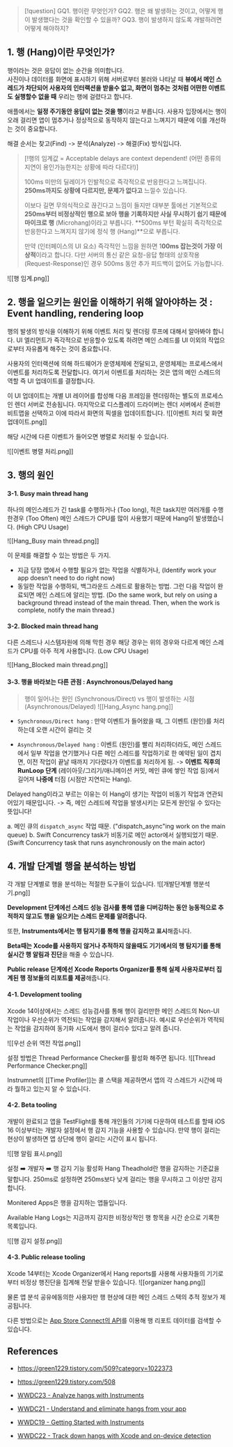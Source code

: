 >[!question]
>GQ1. 행이란 무엇인가?
>GQ2. 행은 왜 발생하는 것이고, 어떻게 행이 발생했다는 것을 확인할 수 있을까?
>GQ3. 행이 발생하지 않도록 개발하려면 어떻게 해야하지?

## 1. 행 (Hang)이란 무엇인가? 

행이라는 것은 응답이 없는 순간을 의미합니다.  
사진이나 데이터를 화면에 표시하기 위해 서버로부터 불러와 나타날 때 **뷰에서 메인 스레드가 차단되어 사용자의 인터랙션을 받을수 없고, 화면이 멈추는 것처럼 어떤한 이벤트도 실행할수 없을 때** 우리는 행에 걸렸다고 합니다.  

애플에서는 **일정 주기동안 응답이 없는 것을 행**이라고 부릅니다. 
사용자 입장에서는 행이 오래 걸리면 앱이 멈추거나 정상적으로 동작하지 않는다고 느껴지기 때문에 이를 개선하는 것이 중요합니다. 

해결 순서는 찾고(Find) -> 분석(Analyze) -> 해결(Fix) 방식입니다.

>[!행의 임계값 = Acceptable delays are context dependent! (어떤 종류의 지연이 용인가능한지는 상황에 따라 다르다!)]
>
>100ms 미만의 딜레이가 인발적으로 즉각적으로 반응한다고 느껴집니다. 
>**250ms까지도 상황에 다르지만, 문제가 없다고** 느낄수 있습니다. 
>
>이보다 길면 무의식적으로 끊긴다고 느낌이 들지만 대부분 툴에선 기본적으로 **250ms부터 비정상적인 행으로 보아 행을 기록하지만 사실 무시하기 쉽기 때문에 마이크로 행** (Microhang)이라고 부릅니다. 
>**500ms 부턴 확실히 즉각적으로 반응한다고 느껴지지 않기에 정식 행 (Hang)**으로 부릅니다. 
>
>만약 (인터페이스의 UI 요소) 즉각적인 느낌을 원하면 1**00ms 잡는것이 가장 이상적**이라고 합니다. 
>다만 서버의 통신 같은 요청-응답 형태의 상호작용 (Request-Response)인 경우 500ms 동안 추가 피드백이 없어도 가능합니다.


![[행 임계.png]]


## 2. 행을 일으키는 원인을 이해하기 위해 알아야하는 것 : Event handling, rendering loop

행의 발생의 방식을 이해하기 위해 이벤트 처리 및 렌더링 루프에 대해서 알아봐야 합니다. 
UI 엘리먼트가 즉각적으로 반응할수 있도록 하려면 메인 스레드를 UI 이외의 작업으로부터 자유롭게 해주는 것이 중요합니다. 

사용자의 인터랙션에 의해 하드웨어가 운영체제에 전달되고, 운영체제는 프로세스에서 이벤트를 처리하도록 전달합니다. 여기서 이벤트를 처리하는 것은 앱의 메인 스레드의 역할 즉 UI 업데이트를 결정합니다. 

이 UI 업데이트는 개별 UI 레이어를 합성해 다음 프레임을 렌더링하는 별도의 프로세스인 렌더 서버로 전송됩니다. 마지막으로 디스플레이 드라이버는 렌더 서버에서 준비한 비트맵을 선택하고 이에 따라서 화면의 픽셀을 업데이트합니다. 	![[이벤트 처리 및 화면 업데이트.png]]

해당 시간에 다른 이벤트가 들어오면 병렬로 처리될 수 있습니다. 

![[이벤트 병렬 처리.png]]


## 3. 행의 원인

#### 3-1. Busy main thread hang

하나의 메인스레드가 긴 task를 수행하거나 (Too long), 적은 task지만 여러개를 수행한경우 (Too Often)
메인 스레드가 CPU를 많이 사용했기 때문에 Hang이 발생했습니다. (High CPU Usage)

![[Hang_Busy main thread.png]]

이 문제를 해결할 수 있는 방법은 두 가지.
- 지금 당장 앱에서 수행할 필요가 없는 작업을 식별하거나, (Identify work your app doesn’t need to do right now)
- 동일한 작업을 수행하되, 백그라운드 스레드로 활용하는 방법. 그런 다음 작업이 완료되면 메인 스레드에 알리는 방법. (Do the same work, but rely on using a background thread instead of the main thread. Then, when the work is complete, notify the main thread.)

#### 3-2. Blocked main thread hang

다른 스레드나 시스템자원에 의해 막힌 경우
해당 경우는 위의 경우와 다르게 메인 스레드가 CPU를 아주 적게 사용합니다. (Low CPU Usage)

![[Hang_Blocked main thread.png]]


#### 3-3. 행을 바라보는 다른 관점 : Asynchronous/Delayed hang

> 행이 일어나는 원인 (Synchronous/Direct) vs 행이 발생하는 시점 (Asynchronous/Delayed)
![[Hang_Async hang.png]]

- `Synchronous/Direct hang` 
  : 만약 이벤트가 들어왔을 때, 그 이벤트 (원인)를 처리하는데 오랜 시간이 걸리는 것
  
- `Asynchronous/Delayed hang` 
  : 이벤트 (원인)를 빨리 처리하더라도, 메인 스레드에서 일부 작업을 연기했거나 
  다른 메인 스레드를 작업하기로 한 예약된 일이 겹치면, 이전 작업이 끝날 때까지 기다렸다가 이벤트를 처리하게 됨.
  -> **이벤트 직후의 RunLoop 단계** (레이아웃/그리기/애니메이션 커밋, 메인 큐에 쌓인 작업 등)에서 길어져 **나중에** 터짐 (시점만 지연되는 Hang).

Delayed hang이라고 부르는 이유는 이 Hang이 생기는 작업이 비동기 작업과 연관되어있기 때문입니다.
-> 즉, 메인 스레드에 작업을 발생시키는 모든게 원인일 수 있다는 뜻입니다!

a. 메인 큐의 `dispatch_async` 작업 때문. ("dispatch_async"ing work on the main queue)
b. Swift Concurrency task가 비동기로 메인 actor에서 실행되었기 때문. (Swift Concurrency task that runs asynchronously on the main actor)



## 4. 개발 단계별 행을 분석하는 방법

각 개발 단계별로 행을 분석하는 적절한 도구들이 있습니다. 
![[개발단계별 행분석기.png]]

**Development 단계에선 스레드 성능 검사를 통해 앱을 디버깅하는 동안 능동적으로 추적하지 않고도 행을 일으키는 스레드 문제를 알려줍니다.**

또한, **Instruments에서는 행 탐지기를 통해 행을 감지하고 표시**해줍니다.

**Beta때는 Xcode를 사용하지 않거나 추적하지 않을때도 기기에서의 행 탐지기를 통해 실시간 행 알림과 진단**을 해줄 수 있습니다.

**Public release 단계에선 Xcode Reports Organizer를 통해 실제 사용자로부터 집계된 행 정보들의 리포트를 제공**해줍니다.

#### 4-1. Development tooling

Xcode 14이상에서는 스레드 성능검사를 통해 행이 걸리만한 메인 스레드의 Non-UI 작업이나 우선순위가 역전되는 작업을 감지해서 알려줍니다. 
예시로 우선순위가 역적되는 작업을 감지하여 동기화 시도에서 행이 걸리수 있다고 알려 줍니다.

![[우선 순위 역전 작업.png]]

설정 방법은 Thread Performance Checker를 활성화 해주면 됩니다.	![[Thread Performance Checker.png]]

Instrumnet의 [[Time Profiler]]는 콜 스택을 제공하면서 앱의 각 스레드가 시간에 따라 뭘하고 있는지 알 수 있습니다.

#### 4-2. Beta tooling

개발이 완료되고 앱을 TestFlight를 통해 개인들의 기기에 다운하여 테스트를 할때 iOS 16 이상부터는 개발자 설정에서 행 감지 기능을 사용할 수 있습니다.  만약 행이 걸리는 현상이 발생하면 앱 상단에 행이 걸리는 시간이 표시 됩니다.
	
 ![[행 알림 표시.png]]

설정 ➡️ 개발자  ➡️ 행 감지 기능 활성화
Hang Theadhold란 행을 감지하는 기준값을 말합니다. 250ms로 설정하면 250ms보다 낮게 걸리는 행을 무시하고 그 이상만 감지합니다. 

Monitered Apps은 행을 감지하는 앱들입니다. 

Available Hang Logs는 지금까지 감지한 비정상적인 행 항목을 시간 순으로 기록한 목록입니다. 
	
![[행 감지 설정.png]]


#### 4-3. Public release tooling

Xcode 14부터는 Xcode Organizer에서 Hang reports를 사용해 사용자들의 기기로부터 비정상 행진단을 집계해 전달 받을수 있습니다.
	 ![[organizer hang.png]]

물론 앱 분석 공유에동의한 사용자만 행 현상에 대한 메인 스레드 스택의 추적 정보가 제공됩니다. 

다른 방법으로는 [App Store Connect의 API](https://developer.apple.com/videos/play/wwdc2020/10057/)를 이용해 행 리포트 데이터를 검색할 수 있습니다. 
	


## References

- https://green1229.tistory.com/509?category=1022373
- https://green1229.tistory.com/508

- [WWDC23 - Analyze hangs with Instruments](https://developer.apple.com/videos/play/wwdc2023/10248/)
- [WWDC21 - Understand and eliminate hangs from your app](https://developer.apple.com/kr/videos/play/wwdc2021/10258/)
- [WWDC19 - Getting Started with Instruments](https://developer.apple.com/videos/play/wwdc2019/411)
- [WWDC22 - Track down hangs with Xcode and on-device detection](https://developer.apple.com/videos/play/wwdc2022/10082)